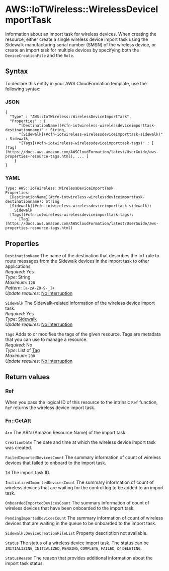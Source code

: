 # AWS::IoTWireless::WirelessDeviceImportTask<a name="aws-resource-iotwireless-wirelessdeviceimporttask"></a>

Information about an import task for wireless devices\. When creating the resource, either create a single wireless device import task using the Sidewalk manufacturing serial number \(SMSN\) of the wireless device, or create an import task for multiple devices by specifying both the `DeviceCreationFile` and the `Role`\.

## Syntax<a name="aws-resource-iotwireless-wirelessdeviceimporttask-syntax"></a>

To declare this entity in your AWS CloudFormation template, use the following syntax:

### JSON<a name="aws-resource-iotwireless-wirelessdeviceimporttask-syntax.json"></a>

```
{
  "Type" : "AWS::IoTWireless::WirelessDeviceImportTask",
  "Properties" : {
      "[DestinationName](#cfn-iotwireless-wirelessdeviceimporttask-destinationname)" : String,
      "[Sidewalk](#cfn-iotwireless-wirelessdeviceimporttask-sidewalk)" : Sidewalk,
      "[Tags](#cfn-iotwireless-wirelessdeviceimporttask-tags)" : [ [Tag](https://docs.aws.amazon.com/AWSCloudFormation/latest/UserGuide/aws-properties-resource-tags.html), ... ]
    }
}
```

### YAML<a name="aws-resource-iotwireless-wirelessdeviceimporttask-syntax.yaml"></a>

```
Type: AWS::IoTWireless::WirelessDeviceImportTask
Properties: 
  [DestinationName](#cfn-iotwireless-wirelessdeviceimporttask-destinationname): String
  [Sidewalk](#cfn-iotwireless-wirelessdeviceimporttask-sidewalk): 
    Sidewalk
  [Tags](#cfn-iotwireless-wirelessdeviceimporttask-tags): 
    - [Tag](https://docs.aws.amazon.com/AWSCloudFormation/latest/UserGuide/aws-properties-resource-tags.html)
```

## Properties<a name="aws-resource-iotwireless-wirelessdeviceimporttask-properties"></a>

`DestinationName`  <a name="cfn-iotwireless-wirelessdeviceimporttask-destinationname"></a>
The name of the destination that describes the IoT rule to route messages from the Sidewalk devices in the import task to other applications\.  
*Required*: Yes  
*Type*: String  
*Maximum*: `128`  
*Pattern*: `[a-zA-Z0-9-_]+`  
*Update requires*: [No interruption](https://docs.aws.amazon.com/AWSCloudFormation/latest/UserGuide/using-cfn-updating-stacks-update-behaviors.html#update-no-interrupt)

`Sidewalk`  <a name="cfn-iotwireless-wirelessdeviceimporttask-sidewalk"></a>
The Sidewalk\-related information of the wireless device import task\.  
*Required*: Yes  
*Type*: [Sidewalk](aws-properties-iotwireless-wirelessdeviceimporttask-sidewalk.md)  
*Update requires*: [No interruption](https://docs.aws.amazon.com/AWSCloudFormation/latest/UserGuide/using-cfn-updating-stacks-update-behaviors.html#update-no-interrupt)

`Tags`  <a name="cfn-iotwireless-wirelessdeviceimporttask-tags"></a>
Adds to or modifies the tags of the given resource\. Tags are metadata that you can use to manage a resource\.  
*Required*: No  
*Type*: List of [Tag](https://docs.aws.amazon.com/AWSCloudFormation/latest/UserGuide/aws-properties-resource-tags.html)  
*Maximum*: `200`  
*Update requires*: [No interruption](https://docs.aws.amazon.com/AWSCloudFormation/latest/UserGuide/using-cfn-updating-stacks-update-behaviors.html#update-no-interrupt)

## Return values<a name="aws-resource-iotwireless-wirelessdeviceimporttask-return-values"></a>

### Ref<a name="aws-resource-iotwireless-wirelessdeviceimporttask-return-values-ref"></a>

When you pass the logical ID of this resource to the intrinsic `Ref` function, `Ref` returns the wireless device import task\.

### Fn::GetAtt<a name="aws-resource-iotwireless-wirelessdeviceimporttask-return-values-fn--getatt"></a>

#### <a name="aws-resource-iotwireless-wirelessdeviceimporttask-return-values-fn--getatt-fn--getatt"></a>

`Arn`  <a name="Arn-fn::getatt"></a>
The ARN \(Amazon Resource Name\) of the import task\.

`CreationDate`  <a name="CreationDate-fn::getatt"></a>
The date and time at which the wireless device import task was created\.

`FailedImportedDevicesCount`  <a name="FailedImportedDevicesCount-fn::getatt"></a>
The summary information of count of wireless devices that failed to onboard to the import task\.

`Id`  <a name="Id-fn::getatt"></a>
The import task ID\.

`InitializedImportedDevicesCount`  <a name="InitializedImportedDevicesCount-fn::getatt"></a>
The summary information of count of wireless devices that are waiting for the control log to be added to an import task\.

`OnboardedImportedDevicesCount`  <a name="OnboardedImportedDevicesCount-fn::getatt"></a>
The summary information of count of wireless devices that have been onboarded to the import task\.

`PendingImportedDevicesCount`  <a name="PendingImportedDevicesCount-fn::getatt"></a>
The summary information of count of wireless devices that are waiting in the queue to be onboarded to the import task\.

`Sidewalk.DeviceCreationFileList`  <a name="Sidewalk.DeviceCreationFileList-fn::getatt"></a>
Property description not available\.

`Status`  <a name="Status-fn::getatt"></a>
The status of a wireless device import task\. The status can be `INITIALIZING`, `INITIALIZED`, `PENDING`, `COMPLETE`, `FAILED`, or `DELETING`\.

`StatusReason`  <a name="StatusReason-fn::getatt"></a>
The reason that provides additional information about the import task status\.